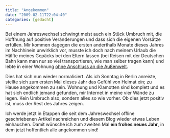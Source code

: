 ```yaml
---
title: "Angekommen"
date: "2009-02-11T22:04:40"
categories: [gedacht]
---
```


Bei einem Jahreswechsel schwingt meist auch ein Stück Umbruch mit, die Hoffnung auf positive Veränderungen und dass sich die eigenen Vorsätze erfüllen. Mir kommen dagegen die ersten anderthalb Monate dieses Jahres im Nachhinein unwirklich vor, musste ich doch nach meinem Urlaub die Hälfte meines Gepäcks bei den Eltern lassen (bei Reisen mit der Deutschen Bahn kann man nur so viel transportieren, wie man selber tragen kann) und lebte in einer Wohnung [ohne Anschluss an die Außenwelt](/2009/01/05/my-life-without-internet/).

Dies hat sich nun wieder normalisiert. Als ich Sonntag in Berlin anreiste, stellte sich zum ersten Mal dieses Jahr das Gefühl von Heimat ein; zu Hause angekommen zu sein. Wohnung und Klamotten sind komplett und es hat sich endlich jemand gefunden, mir Internet in meine vier Wände zu legen. Kein Umbruch also, sondern alles so wie vorher. Ob dies jetzt positiv ist, muss der Rest des Jahres zeigen.

Ich werde jetzt in Etappen die seit dem Jahreswechsel offline geschriebenen Artikel nachreichen und diesem Blog wieder etwas Leben einhauchen. Damit wünsche ich zum zweiten Mal **ein frohes neues Jahr**, in dem jetzt hoffentlich alle angekommen sind!
